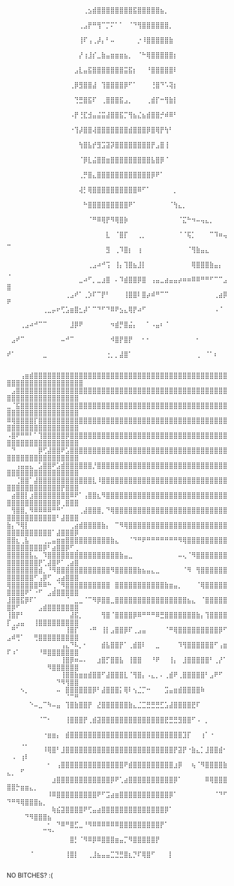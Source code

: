 ⠀⠀⠀⠀⠀⠀⠀⠀⠀⠀⠀⠀⠀⠀⠀⠀⠀⠀
⠀⠀⠀⠀⠀⠀⠀⠀⠀⠀⠀⠀⠀⠀⠀⠀⠀⢀⣢⣾⣿⣿⣿⣿⣿⣿⣿⣿⣯⣿⣿⣿⣿⣿⣦⡀⠀⠀⠀⠀⠀⠀⠀⠀⠀⠀⠀⠀⠀⠀          
⠀⠀⠀⠀⠀⠀⠀⠀⠀⠀⠀⠀⠀⠀⠀⠀⢀⣠⡟⠛⢻⠉⡉⠍⠁⠁⠀⠈⠙⢻⣿⣿⣿⣿⣿⣿⡀⠀⠀⠀⠀⠀⠀⠀⠀⠀⠀⠀⠀⠀
⠀⠀⠀⠀⠀⠀⠀⠀⠀⠀⠀⠀⠀⠀⠀⠀⢸⠏⢠⢀⡼⡄⠃⠤⠀⠀⠀⠀⠀⡐⠸⣿⣿⣿⣿⣿⣷⠀⠀⠀⠀⠀⠀⠀⠀⠀⠀⠀⠀⠀
⠀⠀⠀⠀⠀⠀⠀⠀⠀⠀⠀⠀⠀⠀⠀⠀⡜⢰⣸⡎⣀⣷⣤⣶⣶⣶⣦⡀⠀⠈⠓⢿⣿⣿⣿⣿⣿⡆⠀⠀⠀⠀⠀⠀⠀⠀⠀⠀⠀⠀
⠀⠀⠀⠀⠀⠀⠀⠀⠀⠀⠀⠀⠀⠀⠀⣠⣇⣤⣯⣿⣿⣿⣿⣿⣿⣿⣭⣯⡆⠀⠀⠘⣿⣿⣿⣿⣿⠇⠀⠀⠀⠀⠀⠀⠀⠀⠀⠀⠀⠀
⠀⠀⠀⠀⠀⠀⠀⠀⠀⠀⠀⠀⠀⠀⢀⡿⣻⣿⣿⣼⠀⢹⣿⣿⣿⣿⡿⠋⠁⠀⠀⠀⢘⣿⠙⠡⢽⡆⠀⠀⠀⠀⠀⠀⠀⠀⠀⠀⠀⠀
⠀⠀⠀⠀⠀⠀⠀⠀⠀⠀⠀⠀⠀⠀⠀⢙⣛⣿⣯⠏⠀⢀⣿⣿⣿⣯⣠⡀⠀⠀⠀⢀⣾⡏⠒⢻⣷⡇⠀⠀⠀⠀⠀⠀⠀⠀⠀⠀⠀⠀
⠀⠀⠀⠀⠀⠀⠀⠀⠀⠀⠀⠀⠀⠀⠠⡟⢘⣏⣺⣤⣬⣭⣼⣿⣿⣯⡉⢻⣦⣌⣦⣾⣿⣿⡚⠾⠿⠃⠀⠀⠀⠀⠀⠀⠀⠀⠀⠀⠀⠀
⠀⠀⠀⠀⠀⠀⠀⠀⠀⠀⠀⠀⠀⠀⠐⢹⡼⣿⣿⢼⣿⣿⣿⣿⣿⣿⣿⣾⣿⣿⣿⡿⣿⢿⡟⢳⠃⠀⠀⠀⠀⠀⠀⠀⠀⠀⠀⠀⠀⠀
⠀⠀⠀⠀⠀⠀⠀⠀⠀⠀⠀⠀⠀⠀⠀⠀⢳⣿⣧⡞⣻⣩⣽⡽⣿⣿⣿⣿⣿⣿⣿⣿⡟⣠⣿⢸⠀⠀⠀⠀⠀⠀⠀⠀⠀⠀⠀⠀⠀⠀
⠀⠀⠀⠀⠀⠀⠀⠀⠀⠀⠀⠀⠀⠀⠀⠀⠈⡿⣇⣬⣿⣿⣶⣿⣿⣿⣿⣿⣿⣿⣿⣿⣧⣿⡿⠈⠀⠀⠀⠀⠀⠀⠀⠀⠀⠀⠀⠀⠀⠀
⠀⠀⠀⠀⠀⠀⠀⠀⠀⠀⠀⠀⠀⠀⠀⠀⢀⡛⣿⣄⣿⣿⣿⣿⣿⣿⣿⣿⣿⣿⣿⣿⡿⠟⠁⠀⠀⠀⠀⠀⠀⠀⠀⠀⠀⠀⠀⠀⠀⠀
⠀⠀⠀⠀⠀⠀⠀⠀⠀⠀⠀⠀⠀⠀⠀⠀⢼⡃⢿⣿⣿⣿⣿⣿⣿⣿⣿⣿⣿⠿⠋⠁⠀⠀⠀⠀⠀⡀⠀⠀⠀⠀⠀⠀⠀⠀⠀⠀⠀⠀
⠀⠀⠀⠀⠀⠀⠀⠀⠀⠀⠀⠀⠀⠀⠀⠀⠀⠓⣿⣿⣿⣿⣿⣿⣿⣿⣿⠟⠁⠀⠀⠀⠀⠀⠀⠀⠈⢳⣄⡀⠀⠀⠀⠀⠀⠀⠀⠀⠀⠀
⠀⠀⠀⠀⠀⠀⠀⠀⠀⠀⠀⠀⠀⠀⠀⠀⠀⠀⠈⠛⠿⢿⡟⠻⢿⣿⡷⠀⠀⠀⠀⠀⠀⠀⠀⠀⠀⠀⠈⣍⠓⠲⠤⢤⣄⡀⠀⠀⠀⠀
⠀⠀⠀⠀⠀⠀⠀⠀⠀⠀⠀⠀⠀⠀⠀⠀⠀⠀⠀⠀⠀⠀⣇⠀⠈⣿⡏⠀⠀⢀⡀⠀⠀⠀⠀⠀⠀⠀⠈⠈⢯⡁⠀⠀⠀⠉⠹⠶⢤⣀
⠀⠀⠀⠀⠀⠀⠀⠀⠀⠀⠀⠀⠀⠀⠀⠀⠀⠀⠀⠀⠀⠀⣻⠀⢀⠹⣿⡆⠀⢰⠀⠀⠀⠀⠀⠀⠀⠀⠀⠀⠈⢻⣷⣤⣄⠀⠀⠀⠀⠀
⠀⠀⠀⠀⠀⠀⠀⠀⠀⠀⠀⠀⠀⠀⠀⠀⠀⠀⢀⣠⠴⠚⢩⠀⢸⡄⢹⣿⣦⣸⡇⠀⠀⠀⠀⠀⠀⠀⠀⠀⠀⢿⣿⣿⣿⣷⣤⡄⠀⢀
⠀⠀⠀⠀⠀⠀⠀⠀⠀⠀⠀⠀⠀⠀⠀⠀⣀⠴⠋⡀⣀⣰⣿⠀⠄⠹⣾⣿⣿⡿⣿⠀⢠⣤⣀⣴⣤⣤⡴⠶⠶⠿⠿⠛⠛⠋⠉⠉⣠⣿
⠀⠀⠀⠀⠀⠀⠀⠀⠀⠀⠀⠀⠀⢀⣠⠞⠁⢀⡱⠏⠉⡟⠃⠀⠀⠀⢸⣿⣿⠇⣿⡴⠾⠛⠉⠉⠀⠀⠀⠀⠀⠀⠀⠀⠀⠀⢀⣴⡿⠟
⠀⠀⠀⠀⠀⠀⠀⠀⢀⣀⡤⠖⢋⣡⣶⣿⣂⡼⠁⠉⠙⠋⠙⠿⠟⣢⣄⢿⡟⠴⠋⠀⠀⠀⠀⠀⠀⠀⠀⠀⠀⠀⠀⠀⠀⠀⠠⠈⠀⠀
⠀⠀⠀⢀⣠⠴⠚⠉⠉⠀⠀⠀⠀⠀⣸⡿⠟⠀⠀⠀⠀⠀⠀⠲⣾⡛⣿⣬⡄⠀⠀⠁⠠⣤⠆⠈⠀⠀⠀⠀⠀⠀⠀⠀⠀⠀⠀⠀⠀⠀
⠀⣠⠞⠉⠀⠀⠀⠀⠀⠀⠀⠀⠤⠚⠉⠀⠀⠀⠀⠀⠀⠀⠀⠺⣿⡟⣿⡟⠀⠀⠂⠂⠀⠀⠀⠀⠀⠀⠀⠀⠀⠀⠂⠀⠀⠀⠀⠀⠀⠀
⠞⠁⠀⠀⠀⠀⠀⠀⣀⠀⠀⠀⠀⠀⠀⠀⠀⠀⠀⠀⠀⠀⢐⡀⡀⣼⣿⠁⠀⠀⠀⠀⠀⠀⠀⠀⠀⠀⠀⠀⠀⠀⢀⠀⠈⠁⠆⠀⠀⠀




⠀⠀⠀⢠⣶⣾⣿⣿⣿⣿⣿⣿⣿⣿⣿⣿⣿⣿⣿⣿⣿⣿⣿⣿⣿⣿⣿⣿⣿⣿⣿⣿⣿⣿⣿⣿⣿⣿⣿⣿⣿⣿⣿⣿⣿⣿⣿⣿⣿⣿⣿⣿⣿⣿⣿⣿⣿⣿⣿⣿⣿⣿⣿⣿⣿⣿
⠀⣠⣿⣿⣿⣿⣿⣿⣿⣿⣿⣿⣿⣿⣿⣿⣿⣿⣿⣿⣿⣿⣿⣿⣿⣿⣿⣿⣿⣿⣿⣿⣿⣿⣿⣿⣿⣿⣿⣿⣿⣿⣿⣿⣿⣿⣿⣿⣿⣿⣿⣿⣿⣿⣿⣿⣿⣿⣿⣿⣿⣿⣿⣿⣿
⣀⠈⣯⣿⣿⣿⣿⣿⣿⣿⣿⣿⣿⣿⣿⣿⣿⣿⣿⣿⣿⣿⣿⣿⣿⣿⣿⣿⣿⣿⣿⣿⣿⣿⣿⣿⣿⣿⣿⣿⣿⣿⣿⣿⣿⣿⣿⣿⣿⣿⣿⣿⣿⣿⣿⣿⣿⣿⣿⣿⣿⣿⣿⣿⣿
⠿⢿⣿⣿⣿⣿⡏⣿⣿⣿⣿⣿⣿⣿⣿⣿⣿⣿⣿⣿⣿⣿⣿⣿⣿⣿⣿⣿⣿⣿⣿⣿⣿⣿⣿⣿⣿⣿⣿⣿⣿⣿⣿⣿⣿⣿⣿⣿⣿⣿⣿⣿⣿⣿⣿⣿⣿⣿⣿⣿⣿⣿⣿⣿⣿
⠠⣿⠟⠛⠛⠃⠁⢹⣿⣿⣿⣿⣿⡿⣿⣿⣿⣿⣿⣿⣿⣿⣿⣿⣿⣿⣿⣿⣿⣿⣿⣿⣿⣿⣿⣿⣿⣿⣿⣿⣿⣿⣿⣿⣿⣿⣿⣿⣿⣿⣿⣿⣿⣿⣿⣿⣿⣿⣿⣿⣿⣿⣿⣿⣿
⠀⠙⠀⠀⠀⠀⠀⡿⢋⣼⣿⣿⠟⣡⣿⣿⣿⣿⣿⣿⣿⣿⣿⣿⣿⣿⣿⣿⣿⣿⣿⣿⣿⣿⣿⣿⣿⣿⣿⣿⣿⣿⣿⣿⣿⣿⣿⣿⣿⣿⣿⣿⣿⣿⣿⣿⣿⣿⣿⣿⣿⣿⣿⣿⣿
⠀⠀⢠⣤⣤⣄⠀⣡⣿⣿⠟⣡⣾⣿⣿⣿⣿⣿⣿⡘⣿⣿⣿⣿⣿⣿⣿⣿⣿⣿⣿⣿⣿⣿⣿⣿⣿⣿⣿⣿⣿⣿⣿⣿⣿⣿⣿⣿⣿⣿⣿⣿⣿⣿⣿⣿⣿⣿⣿⣿⣿⣿⣿⣿⣿
⠀⠀⢈⣿⣿⠁⣼⣿⣿⣿⣿⣿⣿⣿⣿⣿⣿⣿⣿⣇⠸⣿⣿⣿⣿⣿⣿⣿⣿⣿⣿⣿⣿⣿⣿⣿⣿⣿⣿⣿⣿⣿⣿⣿⣿⣿⣿⣿⣿⣿⣿⣿⣿⣿⣿⣿⣿⣿⣿⣿⣿⡟⣿⣿⣿
⠀⣴⣿⣿⡇⣰⣿⣿⣿⣿⣿⣿⣿⣿⠿⠟⠁⢠⣿⣿⣆⠻⣿⣿⣿⣿⣿⣿⣿⣿⣿⣿⣿⣿⣿⣿⣿⣿⣿⣿⣿⣿⣿⣿⣿⣿⣿⣿⣿⣿⣿⣿⣿⣿⣿⣿⣿⣿⣿⣿⡿⢀⣿⣿⣿
⠀⢻⣿⣿⡀⠻⠿⠿⠿⠿⠛⠛⠁⠀⠀⠀⢀⣼⣿⣿⣿⡀⠙⢿⣿⣿⣿⣿⣿⣿⣿⣿⣿⣿⣿⣿⣿⣿⣿⣿⣿⣿⣿⣿⣿⣿⣿⣿⣿⣿⣿⣿⣿⣿⣿⣿⣿⣿⣿⣿⠃⣼⣿⣿⣿
⣷⡄⠙⢿⡇⠀⠀⠀⠀⠀⠀⠀⠀⠀⢀⣴⣾⣿⣿⣿⣿⣷⡄⠀⠉⠻⢿⣿⣿⣿⣿⣿⣿⣿⣿⣿⣿⣿⣿⣿⣿⣿⣿⣿⣿⣿⣿⣿⣿⣿⣿⣿⣿⣿⣿⣿⣿⣿⣿⠁⣼⣿⣿⣿⡿
⣿⣿⣆⢀⣧⠀⠀⠀⢀⣀⣤⣶⣶⣿⣿⣿⣿⣿⣿⣿⣿⣿⣿⣷⣄⠀⠀⠈⠙⠛⠟⠛⠛⠛⠛⠛⠛⠛⠻⢿⣿⣿⣿⣿⣿⣿⣿⣿⣿⣿⣿⣿⣿⣿⣿⣿⣿⡿⠃⣴⣿⣿⡿⠋⢀
⣿⣿⣿⣿⣿⣧⣄⠀⠹⣿⣿⣿⣿⣿⣿⣿⣿⣿⣿⣿⣿⣿⣿⣿⣿⣷⣤⣀⠀⠀⠀⠀⠀⠀⠀⠀⠀⠀⠤⢄⠈⠻⣿⣿⣿⣿⣿⣿⣿⣿⣿⣿⣿⣿⣿⣿⡟⢁⣼⣿⠟⠁⢀⣴⣿
⣿⣿⣿⣿⣿⣿⣿⣾⡀⠘⠻⣿⣿⣿⣿⣿⣿⣿⣿⣿⣿⣿⣿⠻⣿⣿⣿⣿⣿⣷⣦⣤⣄⣀⠀⠀⠀⠀⠀⠈⠻⠀⢻⣿⣿⣿⣿⣿⣿⣿⣿⣿⣿⣿⣿⠋⢠⡿⠋⠀⣠⣴⣿⣿⣿
⢿⣿⣿⣿⣿⣿⣿⠿⠿⠓⢀⠈⠻⣿⣿⣿⣿⣿⣿⣿⣿⣿⣿⠀⣿⣿⣿⣿⣿⣿⣿⣿⣿⣿⣿⣷⣶⣤⡀⠀⠀⠀⠈⢿⣿⣿⣿⣿⣿⣿⣿⣿⣿⠟⠁⠐⠋⠀⣠⣾⣿⣿⣿⣿⣿
⣸⣿⣿⣯⡿⠏⠁⠀⠀⠀⠀⠀⠀⠈⠀⣀⣀⠈⠉⠻⡿⣿⣿⣀⣿⣿⣿⣿⣿⣿⣿⣿⣿⣿⣿⣿⣿⣿⣿⣿⣦⣄⠀⠈⣿⣿⣿⣿⣿⣿⡿⠋⠀⠀⠀⠀⣠⣾⣿⣿⣿⣿⣿⣿⣿
⢸⣿⡟⠃⠀⠀⠀⠀⠀⠀⠀⠀⠀⠀⣼⣯⡀⠀⠀⠀⠀⢻⣿⠈⣿⣿⣿⣿⡿⠿⠛⠛⠛⠿⣛⣿⣿⣿⣿⣿⣿⣿⣷⡄⢹⣿⣿⣿⣿⡏⢀⣠⣤⠀⠀⢸⣿⣿⣿⣿⣿⣿⣿⣿⣿
⠀⠛⠁⠀⠀⠀⠀⠀⠀⠀⠀⠀⠀⢸⣿⡏⠀⠀⠐⠛⠀⢸⡇⣠⣿⣿⡿⠏⢀⣠⣤⠀⠀⠀⠀⠈⠛⢿⣿⣿⣿⣿⣿⣿⣿⣿⣿⡿⠋⣠⠾⢛⠁⠀⠀⢛⣿⣿⣿⣿⣿⣿⣿⣿⣿
⠀⠀⠀⠀⠀⠀⠀⠀⠀⠀⠀⠀⢠⣄⠙⠧⡀⠂⠀⠀⠀⣾⣧⣿⣿⡟⠁⢀⣾⣿⠇⠀⠀⣀⠀⠀⠀⠀⠹⢻⣿⣿⣿⣿⣿⣿⠋⢠⣶⠏⠰⠁⠀⠀⠀⠀⠘⠿⣿⣿⣿⣿⣿⣿⣿
⠀⠀⠀⠀⠀⠀⠀⠀⠀⠀⠀⠀⢸⣿⡿⠶⠤⠄⠀⠀⣰⣿⡋⣿⣿⣧⠀⢸⣿⣿⠀⠀⠘⠟⠀⠀⢸⡄⠀⣸⣿⣿⣿⣿⣿⠃⢀⡜⠁⠀⠀⠀⠀⠀⠀⠀⠀⠀⠻⣿⣿⣿⣿⣿⣿
⠀⠀⠀⠀⠀⠀⠀⠀⠀⠀⠀⠀⢸⣿⣿⣷⣶⣶⣾⣿⣿⠋⣼⣿⣿⣿⣇⠈⢻⣿⡄⠠⣄⡀⠄⢀⣾⠟⢀⣿⣿⣿⣿⣿⠃⣠⠟⠋⠀⠀⠀⠀⠀⠀⠀⠀⠀⠀⠀⠀⠙⠻⢻⣿⣿
⠀⠀⠀⠢⡀⠀⠀⠀⠀⠀⠀⠤⠀⣿⣿⣿⣿⣿⣿⡿⠃⣼⣿⣿⣿⡅⢿⠇⢢⣈⡉⠒⠀⠀⠀⣩⣤⣶⣾⣿⣿⣿⣿⠷⠀⠀⠀⠀⠀⠀⠀⠀⠀⠀⠀⠀⠀⠀⠀⠀⠀⠀⠈⠉⠛
⠀⠀⠀⠀⠀⠑⠤⣀⠉⠳⠤⣤⠀⢹⣿⣷⣿⣿⡟⠀⣜⣿⣿⣿⣿⣿⣿⣷⣄⣈⣉⣛⣛⣛⣋⣡⣼⣿⣿⣿⣿⣟⠏⠀⠀⠀⠀⠀⠀⠀⠀⠀⠀⠀⠀⠀⠀⠀⠀⠀⠀⠀⠀⠀⠀
⠀⠀⠀⠀⠀⠀⠀⠈⠉⠂⠀⠀⠀⢸⣿⣿⣿⡟⢀⣾⣽⣿⣿⣿⣿⣿⣿⣿⣿⣿⣿⣿⣿⣿⣿⣟⣛⣛⣻⣿⣿⠋⠠⠀⡀⠀⠀⠀⠀⠀⠀⠀⠀⠀⠀⠀⠀⠀⠀⠀⠀⠀⠀⠀⠀
⠀⠀⠀⠀⠀⠀⠀⠀⠐⣶⣶⡄⠀⣾⣿⣿⣿⣿⣿⣿⣿⣿⣿⣿⣿⣿⣿⣿⣿⣿⣿⣿⣿⣿⣿⣿⣿⣿⣿⣹⡏⠀⠀⢰⠁⠐⠀⠀⠀⠀⠀⠀⢀⡀⠀⠀⠀⠀⠀⠀⠀⠀⠀⠀⠀
⠀⠀⠀⠀⠀⠀⠀⠀⠸⢿⣿⠃⣸⣿⣿⣿⣿⣿⣿⣿⣿⣿⣿⣿⣿⣿⣿⣿⣿⣿⣿⣿⣿⣿⣿⣿⣿⡟⣽⡟⠐⣷⣄⡁⣸⣿⣿⣾⠂⠀⠠⠀⢰⠇⠀⠀⠀⠀⠀⠀⠀⠀⠀⠀⠀
⠀⠀⠀⠀⠀⠀⠀⠀⠀⠂⠀⢠⣿⣿⣿⣿⣿⣿⣿⣿⣿⣿⣿⣿⣿⣿⠟⣾⣿⣿⣿⣿⣿⣿⣿⣿⣿⣰⡿⠀⠀⢦⠈⠻⣿⣿⣿⣿⣷⣄⡀⠀⠋⠀⠀⠀⠀⠀⠀⠀⠀⠀⠀⠀⠀
⠀⠀⠀⠀⠀⠀⠀⠀⠀⠀⣰⣿⣿⣿⣿⣿⣿⣿⣿⣿⣿⣿⣿⡿⠟⢁⣴⣿⣿⣿⣿⣿⣿⣿⣿⣿⣿⡿⠁⠀⠀⠀⠀⠀⠿⢿⣿⣿⣿⣿⣿⡓⣶⣶⣄⡀⠀⠀⠀⠀⠀⠀⠀⠀⠀
⠀⠀⠀⠀⠀⠀⠀⠀⠀⠸⠿⣿⣿⣿⣿⣿⣿⣿⣿⣿⠟⠋⣩⣴⣶⣿⣿⣿⣿⣿⣿⣿⣿⣿⣿⣿⡿⠁⠀⠀⠀⠀⠀⠀⠀⠀⠈⠙⠋⠙⠛⠻⢿⣿⣿⣿⣦⡀⠀⠀⠀⠀⠀⠀⠀
⠀⠀⠀⠀⠀⠀⠀⠀⠀⠀⢷⣮⣽⣿⣿⣿⣿⠟⢋⣤⣴⣿⣿⣿⣿⣿⣿⣿⣿⣿⣿⣿⣿⣿⣿⡿⠁⠀⠀⠀⠀⠀⠀⠀⠀⠀⠀⠀⠀⠀⠀⠀⠀⠙⠻⣿⣿⣿⣦⠀⠀⠀⠀⠀⠀
⠀⠀⠀⠀⠀⠀⠀⠀⠀⠂⠀⠙⠿⠛⣿⣋⣀⠘⠻⠿⠿⠿⠿⠿⠿⣿⣿⣿⣿⣿⣿⣿⣿⣿⡟⠁⠀⠀⠀⠀⠀⠀⠀⠀⠀⠀⠀⠀⠀⠀⠀⠀⠀⠀⠀⠀⠀⠉⠙⠂⠀⠀⠀⠀⠀
⠀⠀⠀⠀⠀⠀⠀⠀⠀⠀⠀⠀⠀⠀⣿⡃⠈⠻⠿⡿⠿⣿⣿⣿⣶⣤⡉⠻⣿⣿⣿⣿⣿⡟⠀⠀⠀⠀⠀⠀⠀⠀⠀⠀⠀⠀⠀⠀⠀⠀⠀⠀⠀⠀⠀⠀⠀⠀⠀⠀⠀⠀⠀⠀⠀
⠀⠀⠀⠀⠀⠈⠀⠀⠀⠀⠀⠀⠀⢸⣿⡇⠀⠀⢀⣸⣦⣤⣤⣉⣙⣛⣿⣆⡙⠏⢿⣿⠋⠀⠀⠀⡇⠀⠀⠀⠀⠀⠀⠀⠀⠀⠀⠀⠀⠀⠀⠀⠀⠀⠀⠀⠀⠀⠀⠀⠀⠀⠀⠀

NO BITCHES? :(⠀
